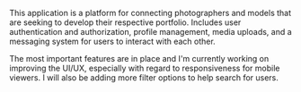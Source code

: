 
This application is a platform for connecting photographers and models that are seeking to develop their respective portfolio. Includes user authentication and authorization, profile management, media uploads, and a messaging system for users to interact with each other.


The most important features are in place and I'm currently working on improving the UI/UX, especially with regard to responsiveness for mobile viewers. I will also be adding more filter options to help search for users.

